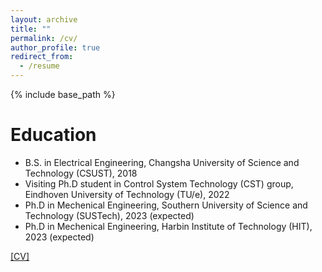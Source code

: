 ```yaml
---
layout: archive
title: ""
permalink: /cv/
author_profile: true
redirect_from:
  - /resume
---
```


{% include base_path %}

Education
======
* B.S. in Electrical Engineering, Changsha University of Science and Technology (CSUST), 2018
* Visiting Ph.D student in Control System Technology (CST) group, Eindhoven  University of Technology (TU/e), 2022
* Ph.D in Mechenical Engineering, Southern University of Science and Technology (SUSTech), 2023 (expected)
* Ph.D in Mechenical Engineering, Harbin Institute of Technology (HIT), 2023 (expected)


[[CV]](https://drive.google.com/file/d/1E6scooxp6PvMVqXhOSP-zhtGnmKI3L5e/view?usp=sharing)
